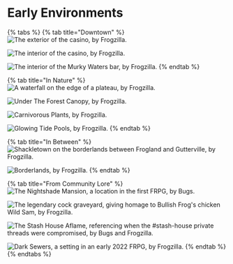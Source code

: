 # Early Environments

{% tabs %}
{% tab title="Downtown" %}
![The exterior of the casino, by Frogzilla.](https://imgur.com/cImiDz7.jpg)

![The interior of the casino, by Frogzilla. ](https://imgur.com/jye6LF3.jpg)

![The interior of the Murky Waters bar, by Frogzilla. ](https://imgur.com/vlbshNZ.jpg)
{% endtab %}

{% tab title="In Nature" %}
![A waterfall on the edge of a plateau, by Frogzilla. ](https://imgur.com/LogtObh.jpg)

![Under The Forest Canopy, by Frogzilla. ](https://imgur.com/wVUujPm.jpg)

![Carnivorous Plants, by Frogzilla. ](https://imgur.com/gi9mWHP.jpg)

![Glowing Tide Pools, by Frogzilla. ](https://imgur.com/ejLDZiv.jpg)
{% endtab %}

{% tab title="In Between" %}
![Shackletown on the borderlands between Frogland and Gutterville, by Frogzilla. ](https://imgur.com/12IzDO0.jpg)

![Borderlands, by Frogzilla. ](https://imgur.com/EsWdtgH.jpg)
{% endtab %}

{% tab title="From Community Lore" %}
![The Nightshade Mansion, a location in the first FRPG, by Bugs.](https://imgur.com/MCAEL0X.jpg)

![The legendary cock graveyard, giving homage to Bullish Frog's chicken Wild Sam, by Frogzilla. ](https://imgur.com/L85BrlN.jpg)

![The Stash House Aflame, referencing when the #stash-house private threads were compromised, by Bugs and Frogzilla. ](https://imgur.com/tfVG5DB.jpg)

![Dark Sewers, a setting in an early 2022 FRPG, by Frogzilla. ](https://imgur.com/LstyvVv.jpg)
{% endtab %}
{% endtabs %}
